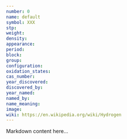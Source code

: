 ```yaml
---
number: 0
name: default
symbol: XXX
stp:
weight:
density:
appearance:
period:
block:
group:
configuration:
oxidation_states:
cas_number:
year_discovered:
discovered_by:
year_named:
named_by:
name_meaning:
image:
wiki: https://en.wikipedia.org/wiki/Hydrogen
---
```


Markdown content here...
